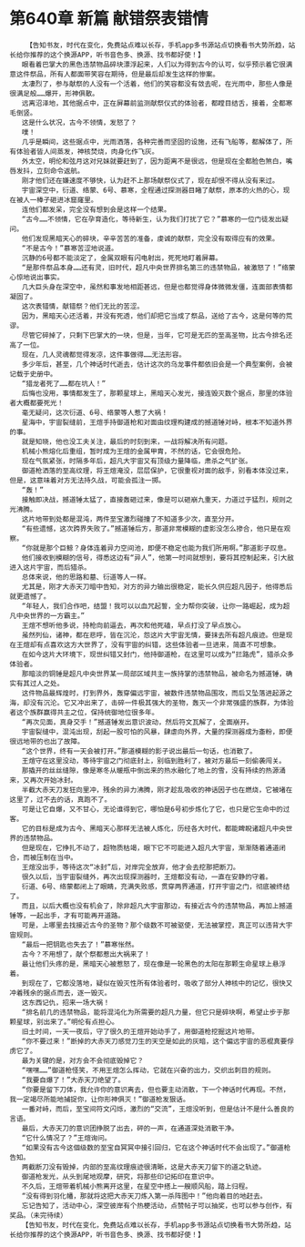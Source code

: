 # 第640章 新篇 献错祭表错情
        【告知书友，时代在变化，免费站点难以长存，手机app多书源站点切换看书大势所趋，站长给你推荐的这个换源APP，听书音色多、换源、找书都好使！】
       眼看着巴掌大的黑色违禁物品碎块漂浮起来，人们以为得到古今的认可，似乎预示着它很满意这件祭品，所有人都面带笑容在期待，但是最后却发生这样的惨案。
       太凄烈了，参与献祭的人没有一个活着，他们的笑容都没有敛去呢，在光雨中，那些人像是很满足般……爆开，形神俱散。
       远离沼泽地，其他据点中，正在屏幕前监测献祭仪式的体验者，都瞠目结舌，接着，全都寒毛倒竖。
       这是什么状况，古今不领情，发怒了？
       噗！
       几乎是瞬间，这些据点中，光雨洒落，各种完善而坚固的设施，还有飞船等，都解体了，所有体验者皆人间蒸发，神核焚烧，肉身化作飞灰。
       外太空，明伦和弦月这对兄妹就要赶到了，因为距离不是很远，但是现在全都脸色煞白，嘴唇发抖，立刻命令返航。
       刚才他们还在嫌速度不够快，认为赶不上那场献祭仪式了，现在却恨不得从没有来过。
       宇宙深空中，衍道、络蒙、6号、慕寒，全程通过探测器目睹了献祭，原本的火热的心，现在被人一棒子砸进冰窟窿里。
       连他们都发呆，完全没有想到会是这样一个结果。
       “古今……不领情，它在孕育造化，等待新生，认为我们打扰了它？”慕寒的一位门徒发出疑问。
       他们发现黑暗天心的碎块，辛辛苦苦的准备，虔诚的献祭，完全没有取得应有的效果。
       “不是古今！”慕寒苦涩地说道。
       沉静的6号都不能淡定了，金属双眼有闪电射出，死死地盯着屏幕。
       “是那件祭品本身……还有灵，旧时代，超凡中央世界排名第三的违禁物品，被激怒了！”络蒙心惊地说出事实。
       几大巨头身在深空中，虽然和事发地相距甚远，但是也都觉得身体微微发僵，连面部表情都凝固了。
       这次表错情，献错祭？他们无比的苦涩。
       因为，黑暗天心还活着，并没有死透，他们却把它当成了祭品，送给了古今，这是何等的荒谬。
       尽管它碎掉了，只剩下巴掌大的一块，但是，当年，它可是无匹的至高圣物，比古今排名还高了一位。
       现在，几人灵魂都觉得发凉，这件事做得……无法形容。
       多少年后，甚至，几个神话时代逝去，估计这次的乌龙事件都依旧会是一个典型案例，会被记载于史册中。
       “猎龙者死了……都在坑人！”
       后悔也没用，事情都发生了，那颗星球上，黑暗天心发光，接连毁灭数个据点，那里的体验者大概都要死光！
       毫无疑问，这次衍道、6号、络蒙等人惹了大祸！
       星海中，宇宙裂缝前，王煊手持御道枪和对面由纹理构建成的撼道锤对峙，根本不知道外界的事。
       就是知晓，他也没工夫关注，最后的时刻到来，一战将解决所有问题。
       机械小熊熔化后重组，暂时成为王煊的金属甲胄，不然的话，它会很危险。
       现在气氛紧张，时隔多年后，超凡大宇宙又有顶级力量降临，肃杀之气扩张。
       御道枪洒落的至高纹理，将王煊淹没，层层保护，它很重视对面的敌手，别看本体没过来，但是，这意味着对方无法持久战，可能会孤注一掷。
       “轰！”
       接触即决战，撼道锤太猛了，直接轰砸过来，像是可以砸崩九重天，力道过于猛烈，规则之光沸腾。
       这片地带到处都是混沌，两件至宝激烈碰撞了不知道多少次，直至分开。
       “有些遗憾，这次跨界失败了。”撼道锤后方，那道非常模糊的虚影没怎么掺合，他只是在观察。
       “你就是那个巨鲸？身体连着异力空间池，即便不稳定也能为我们所用啊。”那道影子叹息。
       他们接收到模糊的信号，得悉这边有“异人”，他第一时间就想到，要将其控制起来，引大敌进入这片宇宙，而后猎杀。
       总体来说，他的思路和墓、衍道等人一样。
       尤其是，刚才大赤天刀暗中告知，对方的异力输出很稳定，能长久供应超凡因子，他得悉后就更遗憾了。
       “年轻人，我们合作吧，结盟！我可以以血咒起誓，全力帮你突破，让你一路崛起，成为超凡中央世界的一方霸主。”
       王煊不想听他多说，持枪向前逼去，再次和他死磕，早点打没了早点放心。
       虽然列仙，诸神，都在悲呼，皆在沉沦，怨这片大宇宙无情，要抹去所有超凡痕迹。但是现在王煊却有点喜欢这方大世界了，没有宇宙的纠错，这些体验者一旦进来，简直不可想象。
       在如今这片大环境下，现世纠错又封门，他持御道枪，在这里可以成为“拦路虎”，猎杀众多体验者。
       那暗淡的铜锤是超凡中央世界某一局部区域共主一族持掌的违禁物品，被命名为撼道锤，确实有其过人之处。
       这件物品最辉煌时，打到界外，轰穿偏远宇宙，被数件违禁物品围攻，而后又坠落进起源之海，却没有沉沦。它又冲出来了，击碎一件极其强大的圣物，轰灭一个非常强盛的族群，为体验者这个族群赢得共主之位，保持统御地位很多年。
       “再次见面，真身交手！”撼道锤发出意识波动，然后符文瓦解了，全面崩开。
       宇宙裂缝中，混沌出现，刮起一股可怕的风暴，肆虐向外界，大量的探测器成为齑粉，即便很远地带的也出了故障。
       “这个世界，终有一天会被打开。”那道模糊的影子说出最后一句话，也消散了。
       王煊守在这里没动，等待宇宙之门彻底封上，别临到胜利了，被对方最后一刻偷袭闯关。
       那撬开的丝丝缝隙，像是寒冬从暖瓶中倒出来的热水融化了地上的雪，没有持续的热源涌来，又再次开始冰封。
       半截大赤天刀发狂向里冲，残余的异力沸腾，刚才趁乱吸收的神话因子也在燃烧，它被堵在这里了，过不去的话，真跑不了。
       可是让它自爆，又不甘心，无论谁得到它，哪怕是6号初步炼化了它，也只是它生命中的过客。
       它的目标是成为古今、黑暗天心那样无法被人炼化，历经各大时代，都能睥睨诸超凡中央世界的违禁物品。
       但是现在，它挣扎不动了，超物质枯竭，眼下它不可能进入超凡大宇宙，渐渐随着通道闭合，而被压制在当中。
       王煊没出手，等待这次“冰封”后，对岸完全放弃，他才会去挖那把断刀。
       很久以后，当宇宙裂缝外，再次出现探测器时，王煊都没有动，一直在安静的守着。
       衍道、6号、络蒙都闭上了眼睛，充满失败感，贯穿两界通道，打开宇宙之门，彻底被终结了。
       而且，以后大概也没有机会了，除非超凡大宇宙那边，有接近古今的违禁物品，再加上撼道锤等，一起出手，才有可能再开道路。
       可是，上哪里去找接近古今的圣物？那个级数不可被驱使，无法被掌控，真正可以违背大宇宙规则。
       “最后一把钥匙也失去了！”慕寒怅然。
       古今？不用想了，献个祭都惹出大祸来了！
       最让他们头疼的是，黑暗天心被惹怒了，现在像是一轮黑色的太阳在那颗生命星球上悬浮着。
       到现在了，它都没落地，疑似在毁灭性所有体验者时，吸收了部分人神核中的记忆，很快又冲着残余的据点而去，逐一毁灭。
       这东西记仇，招来一场大祸！
       “排名前几的违禁物品，能将混沌化为所需要的超凡力量，但它只是碎块啊，希望止步于那颗星球，别出来了。”明伦有点担心。
       旧土时间，一天一夜后，守了很久的王煊开始动手了，用御道枪挖掘这片地带。
       “你不要过来！”断掉的大赤天刀感觉刀生的天空是如此的灰暗，这个偏远宇宙的恶棍真要俘虏它了。
       最为关键的是，对方会不会彻底毁掉它？
       “嘿嘿……”御道枪怪笑，不用王煊怎么挥动，它就在兴奋的出力，交织出刺目的规则。
       “我要自爆了！”大赤天刀绝望了。
       “你要是留下刀体，我允许你的意识离去，但也要主动消散，下一个神话时代再现。不然，我一定竭尽所能地捕捉你，让你形神俱灭！”御道枪发狠话。
       一番对峙，而后，至宝间符文闪烁，激烈的“交流”，王煊没听到，但是估计不是什么善良的言语。
       最后，大赤天刀的意识团挣脱了出去，砰的一声，在通道深处消散干净。
       “它什么情况了？”王煊询问。
       “如果没有古今这個级数的至宝自冥冥中接引回归，它在这个神话时代不会出现了。”御道枪告知。
       两截断刀没有毁掉，内部的至高纹理痕迹很清晰，这是大赤天刀留下的道之轨迹。
       御道枪发光，从头到尾地观摩，研究，将那些印记拓印在意识中。
       不久后，王煊带着机械小熊离开这里，在星空中搭上一艘顺风船，踏上归程。
       “没有得到羽化幡，那就将这把大赤天刀炼入第一杀阵图中！”他向着目的地赶去。
       忘记告知了，活动中心，深空彼岸有个热梗活动，点赞帖子可以抽奖，也可以参与创作，有奖品。（未完待续）
       【告知书友，时代在变化，免费站点难以长存，手机app多书源站点切换看书大势所趋，站长给你推荐的这个换源APP，听书音色多、换源、找书都好使！】